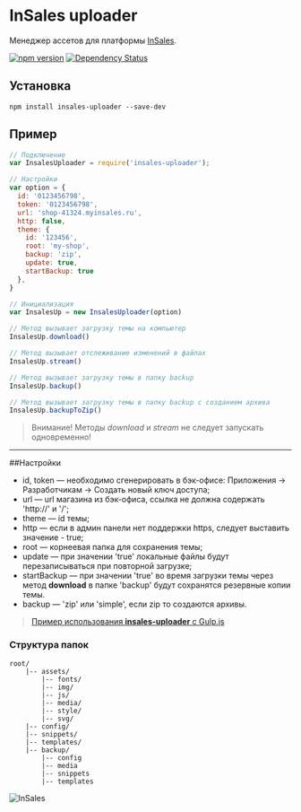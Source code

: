 # InSales uploader
Менеджер ассетов для платформы [InSales](http://www.insales.ru/).

[![npm version](https://badge.fury.io/js/insales-uploader.svg)](https://badge.fury.io/js/insales-uploader)
[![Dependency Status](https://gemnasium.com/badges/github.com/brainmurder/insales-uploader.svg)](https://gemnasium.com/github.com/brainmurder/insales-uploader)

## Установка

```
npm install insales-uploader --save-dev
```

## Пример

```javascript
// Подключение
var InsalesUploader = require('insales-uploader');

// Настройки
var option = {
  id: '0123456798',
  token: '0123456798',
  url: 'shop-41324.myinsales.ru',
  http: false,
  theme: {
    id: '123456',
    root: 'my-shop',
    backup: 'zip',
    update: true,
    startBackup: true
  },
}

// Инициализация
var InsalesUp = new InsalesUploader(option)

// Метод вызывает загрузку темы на компьютер
InsalesUp.download()

// Метод вызывает отслеживание изменений в файлах
InsalesUp.stream()

// Метод вызывает загрузку темы в папку backup
InsalesUp.backup()

// Метод вызывает загрузку темы в папку backup с созданием архива
InsalesUp.backupToZip()

```

> Внимание! Методы *download* и *stream* не следует запускать одновременно!


---

##Настройки
* id, token — необходимо сгенерировать в бэк-офисе: Приложения -> Разработчикам -> Создать новый ключ доступа;
* url — url магазина из бэк-офиса, ссылка не должна содержать 'http://' и '/';
* theme — id темы;
* http — если в админ панели нет поддержки https, следует выставить значение - true;
* root — корнеевая папка для сохранения темы;
* update — при значении 'true' локальные файлы будут перезаписываться при повторной загрузке;
* startBackup — при значении 'true' во время загрузки темы через метод **download** в папке 'backup' будут сохранятся резервные копии темы.
* backup — 'zip' или 'simple', если zip то создаются архивы.

> [Пример использования **insales-uploader** с Gulp.js](https://github.com/brainmurder/InSales-uploader-gulp-test)

### Структура папок

```
root/
    |-- assets/
        |-- fonts/
        |-- img/
        |-- js/
        |-- media/
        |-- style/
        |-- svg/
    |-- config/
    |-- snippets/
    |-- templates/
    |-- backup/
        |-- config
        |-- media
        |-- snippets
        |-- templates
```

![InSales](https://cdn.rawgit.com/brainmurder/insales-uploader/master/insales.png)
